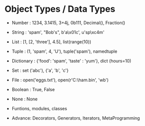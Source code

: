 # Object Types / Data Types

- Number : 1234, 3.1415, 3+4j, 0b111, Decimal(),
 Fraction()
- String : 'spam', "Bob's", b'a\x01c', u'sp\xc4m'
- List : [1, [2, 'three'], 4.5], list(range(10))
- Tuple : (1, 'spam', 4, 'U'), tuple('spam'), namedtuple
- Dictionary : {'food': 'spam', 'taste' : 'yum'}, dict
(hours=10)

- Set : set ('abc'), {'a', 'b', 'c'}

- File : open('eggs.txt'), open(r'C:\ham.bin', 'wb')

- Boolean : True, False
- None : None
- Funtions, modules, classes
- Advance: Decorators, Generators, Iterators,
  MetaProgramming

